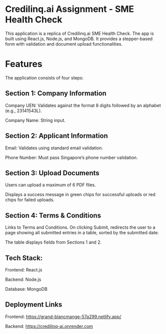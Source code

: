 # Credilinq.ai Assignment - SME Health Check

This application is a replica of Credilinq.ai SME Health Check. The app is built using React.js, Node.js, and MongoDB. It provides a stepper-based form with validation and document upload functionalities.

# Features
The application consists of four steps:

## Section 1: Company Information

Company UEN: Validates against the format 8 digits followed by an alphabet (e.g., 23141543L).

Company Name: String input.

## Section 2: Applicant Information

Email: Validates using standard email validation.

Phone Number: Must pass Singapore’s phone number validation.

## Section 3: Upload Documents

Users can upload a maximum of 6 PDF files.

Displays a success message in green chips for successful uploads or red chips for failed uploads.

## Section 4: Terms & Conditions

Links to Terms and Conditions.
On clicking Submit, redirects the user to a page showing all submitted entries in a table, sorted by the submitted date.

The table displays fields from Sections 1 and 2.

## Tech Stack:
Frontend: React.js

Backend: Node.js

Database: MongoDB

## Deployment Links
Frontend: https://grand-blancmange-57a299.netlify.app/

Backend: https://credilinq-ai.onrender.com
